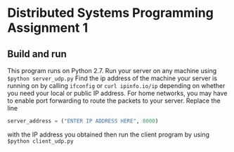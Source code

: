 # Distributed Systems Programming Assignment 1

## Build and run

This program runs on Python 2.7. Run your server on any machine using
`$python server_udp.py`
Find the ip address of the machine your server is running on by calling `ifconfig` or `curl ipinfo.io/ip` depending on whether you need your local or public IP address.
For home networks, you may have to enable port forwarding to route the packets to your server.
Replace the line
```python
server_address = ("ENTER IP ADDRESS HERE", 8000)
```
with the IP address you obtained then run the client program by using
`$python client_udp.py`